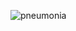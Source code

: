 ![pneumonia](https://user-images.githubusercontent.com/70100426/212804145-15b0a1fd-2817-452d-a26b-15991b2270fc.png)
